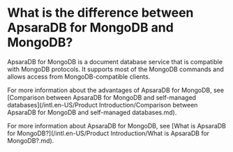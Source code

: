 # What is the difference between ApsaraDB for MongoDB and MongoDB?

ApsaraDB for MongoDB is a document database service that is compatible with MongoDB protocols. It supports most of the MongoDB commands and allows access from MongoDB-compatible clients.

For more information about the advantages of ApsaraDB for MongoDB, see [Comparison between ApsaraDB for MongoDB and self-managed databases](/intl.en-US/Product Introduction/Comparison between ApsaraDB for MongoDB and self-managed databases.md).

For more information about ApsaraDB for MongoDB, see [What is ApsaraDB for MongoDB?](/intl.en-US/Product Introduction/What is ApsaraDB for MongoDB?.md).


